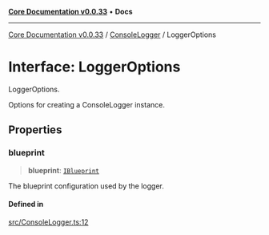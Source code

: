 [**Core Documentation v0.0.33**](../../README.md) • **Docs**

***

[Core Documentation v0.0.33](../../modules.md) / [ConsoleLogger](../README.md) / LoggerOptions

# Interface: LoggerOptions

LoggerOptions.

Options for creating a ConsoleLogger instance.

## Properties

### blueprint

> **blueprint**: [`IBlueprint`](../../definitions/type-aliases/IBlueprint.md)

The blueprint configuration used by the logger.

#### Defined in

[src/ConsoleLogger.ts:12](https://github.com/stonemjs/core/blob/08021ed6e90932028c37aa9d72d99b714efcda42/src/ConsoleLogger.ts#L12)
